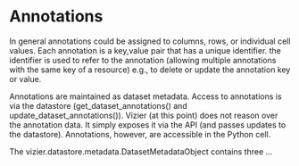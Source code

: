 Annotations
===========

In general annotations could be assigned to columns, rows, or individual cell values. Each annotation is a key,value pair that has a unique identifier. the identifier is used to refer to the annotation (allowing multiple annotations with the same key of a resource) e.g., to delete or update the annotation key or value.

Annotations are maintained as dataset metadata. Access to annotations is via the datastore (get_dataset_annotations() and update_dataset_annotations()). Vizier (at this point) does not reason over the annotation data. It simply exposes it via the API (and passes updates to the datastore). Annotations, however, are accessible in the Python cell.

The vizier.datastore.metadata.DatasetMetadataObject contains three ...
